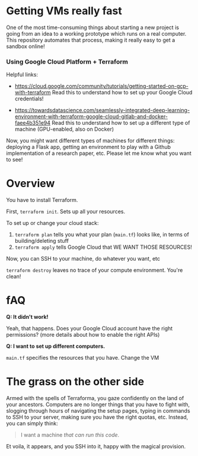 
# Getting VMs really fast

One of the most time-consuming things about starting a new project is going from an idea to a working prototype which runs on a real computer. This repository automates that process, making it really easy to get a sandbox online!

### Using Google Cloud Platform + Terraform

Helpful links:

* https://cloud.google.com/community/tutorials/getting-started-on-gcp-with-terraform Read this to understand how to set up your Google Cloud credentials!

* https://towardsdatascience.com/seamlessly-integrated-deep-learning-environment-with-terraform-google-cloud-gitlab-and-docker-faee4b351e94 Read this to understand how to set up a different type of machine (GPU-enabled, also on Docker)

Now, you might want different types of machines for different things: deploying a Flask app, getting an environment to play with a Github implementation of a research paper, etc. Please let me know what you want to see!

# Overview

You have to install Terraform.

First, `terraform init`. Sets up all your resources.

To set up or change your cloud stack:

1. `terraform plan` tells you what your plan (`main.tf`) looks like, in terms of building/deleting stuff 
2. `terraform apply` tells Google Cloud that WE WANT THOSE RESOURCES! 

Now, you can SSH to your machine, do whatever you want, etc

`terraform destroy` leaves no trace of your compute environment. You're clean!

# fAQ

**Q: It didn't work!**

Yeah, that happens. Does your Google Cloud account have the right permissions? (more details about how to enable the right APIs)

**Q: I want to set up different computers.**

`main.tf` specifies the resources that you have. Change the VM

# The grass on the other side

Armed with the spells of Terraforma, you gaze confidently on the land of your ancestors. Computers are no longer things that you have to fight with, slogging through hours of navigating the setup pages, typing in commands to SSH to your server, making sure you have the right quotas, etc. Instead, you can simply think:

> I want a machine *that can run this code*.

Et voila, it appears, and you SSH into it, happy with the magical provision.
